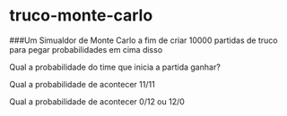 # truco-monte-carlo
###Um Simualdor de Monte Carlo a fim de criar 10000 partidas de truco para pegar probabilidades em cima disso

Qual a probabilidade do time que inicia a partida ganhar?

Qual a probabilidade de acontecer 11/11

Qual a probabilidade de acontecer 0/12 ou 12/0
